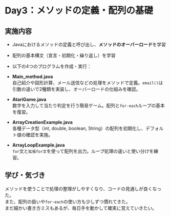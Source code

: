 # Day3：メソッドの定義・配列の基礎

## 実施内容
- Javaにおけるメソッドの定義と呼び出し、**メソッドのオーバーロード**を学習
- 配列の基本構文（宣言・初期化・繰り返し）を学習
- 以下の4つのプログラムを作成・実行：

- **Main_method.java**  
  自己紹介や図形計算、メール送信などの処理をメソッドで定義。`email()`は引数の違いで2種類を実装し、オーバーロードの仕組みを確認。

- **AtariGame.java**  
  数字を入力して当たり判定を行う簡易ゲーム。配列と`for-each`ループの基本を復習。

- **ArrayCreationExample.java**  
  各種データ型（int, double, boolean, String）の配列を初期化し、デフォルト値の確認を実施。

- **ArrayLoopExample.java**  
  `for`文と`拡張for文`を使って配列を出力。ループ処理の違いと使い分けを練習。

## 学び・気づき
メソッドを使うことで処理の整理がしやすくなり、コードの見通しが良くなった。  
また、配列の扱いや`for-each`の使い方も少しずつ慣れてきた。  
まだ細かい書き方ミスもあるが、毎日手を動かして確実に覚えていきたい。
